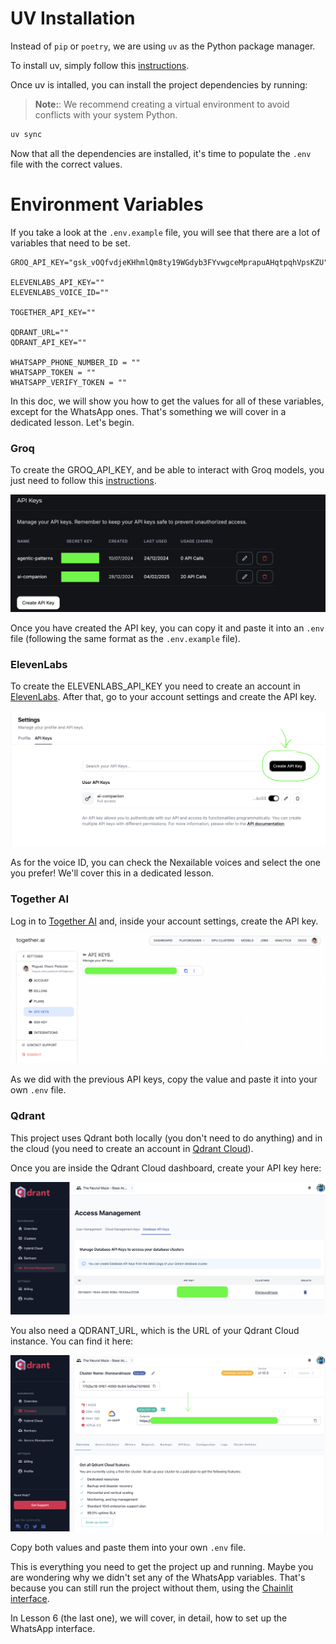 # UV Installation

Instead of `pip` or `poetry`, we are using `uv` as the Python package manager. 

To install uv, simply follow this [instructions](https://docs.astral.sh/uv/getting-started/installation/). 

Once uv is intalled, you can install the project dependencies by running:

> **Note:**: We recommend creating  a virtual environment to avoid conflicts with your system Python.

```bash
uv sync
```

Now that all the dependencies are installed, it's time to populate the `.env` file with the correct values.

# Environment Variables

If you take a look at the `.env.example` file, you will see that there are a lot of variables that need to be set.

```
GROQ_API_KEY="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"

ELEVENLABS_API_KEY=""
ELEVENLABS_VOICE_ID=""

TOGETHER_API_KEY=""

QDRANT_URL=""
QDRANT_API_KEY=""

WHATSAPP_PHONE_NUMBER_ID = ""
WHATSAPP_TOKEN = ""
WHATSAPP_VERIFY_TOKEN = ""
```

In this doc, we will show you how to get the values for all of these variables, except for the WhatsApp ones. That's something we will cover in a dedicated lesson. Let's begin.

### Groq

To create the GROQ_API_KEY, and be able to interact with Groq models, you just need to follow this [instructions](https://console.groq.com/docs/quickstart).

![alt text](img/groq_api_key.png)

Once you have created the API key, you can copy it and paste it into an `.env` file (following the same format as the `.env.example` file).

### ElevenLabs

To create the ELEVENLABS_API_KEY you need to create an account in [ElevenLabs](https://elevenlabs.io/). After that, go to your account settings and create the API key.

![alt text](img/elevenlabs_api_key.png)

As for the voice ID, you can check the Nexailable voices and select the one you prefer! We'll cover this in a dedicated lesson.

### Together AI

Log in to [Together AI](https://www.together.ai/) and, inside your account settings, create the API key.

![alt text](img/together_api_key.png)

As we did with the previous API keys, copy the value and paste it into your own `.env` file.

### Qdrant

This project uses Qdrant both locally (you don't need to do anything) and in the cloud (you need to create an account in [Qdrant Cloud](https://login.cloud.qdrant.io/)).

Once you are inside the Qdrant Cloud dashboard, create your API key here:

![alt text](img/qdrant_api_key.png)

You also need a QDRANT_URL, which is the URL of your Qdrant Cloud instance. You can find it here:

![alt text](img/qdrant_url.png)

Copy both values and paste them into your own `.env` file.

This is everything you need to get the project up and running. Maybe you are wondering why we didn't set any of the WhatsApp variables. That's because you can still run the project without them, using the [Chainlit interface](../src/ai_companion/interfaces/chainlit/app.py).

In Lesson 6 (the last one), we will cover, in detail, how to set up the WhatsApp interface.
